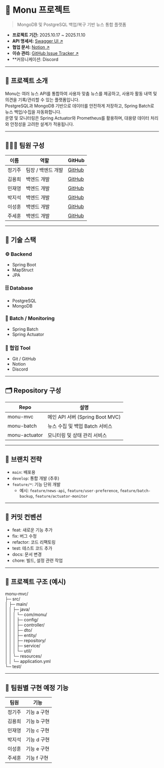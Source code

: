 # 📰 Monu 프로젝트
> MongoDB 및 PostgreSQL 백업/복구 기반 뉴스 통합 플랫폼

- **프로젝트 기간:** 2025.10.17 ~ 2025.11.10  
- **API 명세서:** [Swagger UI ↗](http://sprint-project-1196140422.ap-northeast-2.elb.amazonaws.com/sb/monew/api/swagger-ui/index.html)  
- **협업 문서:** [Notion ↗](https://polydactyl-pufferfish-876.notion.site/MoNew-28e08cfefb45803ebd28ffcd05a97b2e?source=copy_link)
- **이슈 관리:** [GitHub Issue Tracker ↗](*#)
- **커뮤니케이션: Discord  

---

## 📖 프로젝트 소개
Monu는 여러 뉴스 API를 통합하여 사용자 맞춤 뉴스를 제공하고, 사용자 활동 내역 및 의견을 기록/관리할 수 있는 플랫폼입니다.  
PostgreSQL과 MongoDB 기반으로 데이터를 안전하게 저장하고, Spring Batch로 뉴스 백업/수집을 자동화합니다.  
운영 및 모니터링은 Spring Actuator와 Prometheus를 활용하며, 대용량 데이터 처리와 안정성을 고려한 설계가 적용됩니다.  

---

## 👩🏻‍💻 팀원 구성

| 이름 | 역할 | GitHub |
|------|------|--------|
| 정기주 | 팀장 / 백엔드 개발 | [GitHub](https://github.com/jeonggiju) |
| 김용희 | 백엔드 개발 | [GitHub](https://github.com/backKim1024) |
| 민재영 | 백엔드 개발 | [GitHub](https://github.com/jymin0) |
| 박지석 | 백엔드 개발 | [GitHub](https://github.com/commicat2) |
| 이성훈 | 백엔드 개발 | [GitHub](https://github.com/polodumbo) |
| 주세훈 | 백엔드 개발 | [GitHub](https://github.com/Jusehun) |

---

## 🧩 기술 스택

### ⚙️ Backend
- Spring Boot
- MapStruct
- JPA

### 🗄 Database
- PostgreSQL
- MongoDB

### 🚀 Batch / Monitoring
- Spring Batch
- Spring Actuator

### 🤝 협업 Tool
- Git / GitHub
- Notion
- Discord

---

## 🗂️ Repository 구성

| Repo | 설명 |
|------|------|
| monu-mvc | 메인 API 서버 (Spring Boot MVC) |
| monu-batch | 뉴스 수집 및 백업 Batch 서비스 |
| monu-actuator | 모니터링 및 상태 관리 서비스 |

---

## 🚀 브랜치 전략
- `main`: 배포용  
- `develop`: 통합 개발 (추후)  
- `feature/*`: 기능 단위 개발  
  - 예시: `feature/news-api`, `feature/user-preference`, `feature/batch-backup`, `feature/actuator-monitor`  

---

## 📄 커밋 컨벤션
- feat: 새로운 기능 추가  
- fix: 버그 수정  
- refactor: 코드 리팩토링  
- test: 테스트 코드 추가  
- docs: 문서 변경  
- chore: 빌드, 설정 관련 작업  

---

## 📂 프로젝트 구조 (예시)

monu-mvc/  
├─ src/  
│   ├─ main/  
│   │   ├─ java/  
│   │   │   └─ com/monu/  
│   │   │       ├─ config/  
│   │   │       ├─ controller/  
│   │   │       ├─ dto/  
│   │   │       ├─ entity/  
│   │   │       ├─ repository/  
│   │   │       ├─ service/  
│   │   │       └─ util/  
│   │   └─ resources/  
│   │       └─ application.yml  
└─ test/  

---

## 📎 팀원별 구현 예정 기능

| 팀원 | 기능 |
|------|------|
| 정기주 | 기능 a 구현 |
| 김용희 | 기능 b 구현 |
| 민재영 | 기능 c 구현 |
| 박지석 | 기능 d 구현 |
| 이성훈 | 기능 e 구현 |
| 주세훈 | 기능 f 구현 |


